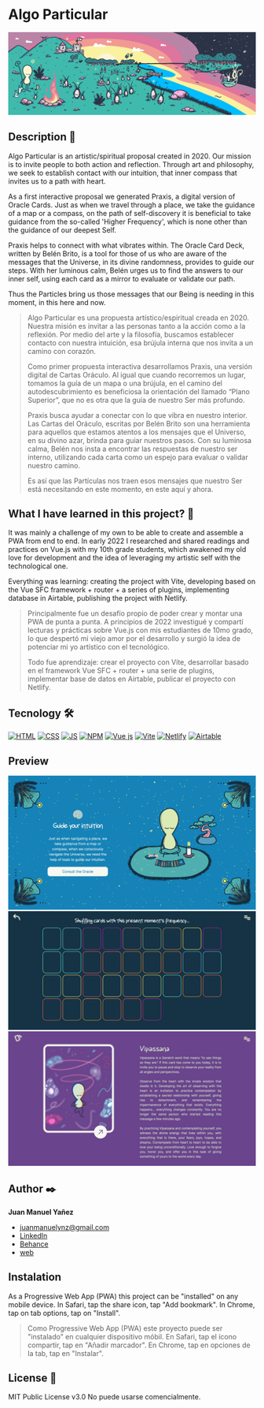 # Algo Particular
[![Imagen del proyecto](https://github.com/algoparticular/praxis/blob/main/public/pub/Muralito.jpg)](https://algoparticular.com)

## Description 📑
Algo Particular is an artistic/spiritual proposal created in 2020.
Our mission is to invite people to both action and reflection. Through art and philosophy, we seek to establish contact with our intuition, that inner compass that invites us to a path with heart.

As a first interactive proposal we generated Praxis, a digital version of Oracle Cards.
Just as when we travel through a place, we take the guidance of a map or a compass, on the path of self-discovery it is beneficial to take guidance from the so-called 'Higher Frequency', which is none other than the guidance of our deepest Self.

Praxis helps to connect with what vibrates within. The Oracle Card Deck, written by Belén Brito, is a tool for those of us who are aware of the messages that the Universe, in its divine randomness, provides to guide our steps. With her luminous calm, Belén urges us to find the answers to our inner self, using each card as a mirror to evaluate or validate our path. 

Thus the Particles bring us those messages that our Being is needing in this moment, in this here and now.

> Algo Particular es una propuesta artístico/espiritual creada en 2020.
> Nuestra misión es invitar a las personas tanto a la acción como a la reflexión. Por medio del arte y la filosofía, buscamos establecer contacto con nuestra intuición, esa brújula interna que nos invita a un camino con corazón.
>
> Como primer propuesta interactiva desarrollamos Praxis, una versión digital de Cartas Oráculo.
Al igual que cuando recorremos un lugar, tomamos la guía de un mapa o una brújula, en el camino del autodescubrimiento es beneficiosa la orientación del llamado “Plano Superior”, que no es otra que la guía de nuestro Ser más profundo.
>
>Praxis busca ayudar a conectar con lo que vibra en nuestro interior. Las Cartas del Oráculo, escritas por Belén Brito son una herramienta para aquellos que estamos atentos a los mensajes que el Universo, en su divino azar, brinda para guiar nuestros pasos. Con su luminosa calma, Belén nos insta a encontrar las respuestas de nuestro ser interno, utilizando cada carta como un espejo para evaluar o validar nuestro camino. 
>
>Es así que las Partículas nos traen esos mensajes que nuestro Ser está necesitando en este momento, en este aquí y ahora.


## What I have learned in this project? 🌲 
It was mainly a challenge of my own to be able to create and assemble a PWA from end to end. In early 2022 I researched and shared readings and practices on Vue.js with my 10th grade students, which awakened my old love for development and the idea of leveraging my artistic self with the technological one.

Everything was learning: creating the project with Vite, developing based on the Vue SFC framework + router + a series of plugins, implementing database in Airtable, publishing the project with Netlify. 

>Principalmente fue un desafío propio de poder crear y montar una PWA de punta a punta. A principios de 2022 investigué y compartí lecturas y prácticas sobre Vue.js con mis estudiantes de 10mo grado, lo que despertó mi viejo amor por el desarrollo y surgió la idea de potenciar mi yo artístico con el tecnológico.
>
>Todo fue aprendizaje: crear el proyecto con Vite, desarrollar basado en el framework Vue SFC + router + una serie de plugins, implementar base de datos en Airtable, publicar el proyecto con Netlify. 


## Tecnology 🛠
<!-- Iconos sacados de: https://github.com/hendrasob/badges/blob/master/README.md y https://github.com/alexandresanlim/Badges4-README.md-Profile -->
[![HTML](https://img.shields.io/badge/HTML5-E34F26?style=for-the-badge&logo=html5&logoColor=white)](https://es.wikipedia.org/wiki/HTML5)
[![CSS](https://img.shields.io/badge/CSS3-1572B6?style=for-the-badge&logo=css3&logoColor=white)](https://es.wikipedia.org/wiki/CSS)
[![JS](https://img.shields.io/badge/JavaScript-F7DF1E?style=for-the-badge&logo=javascript&logoColor=black)](https://es.wikipedia.org/wiki/JavaScript)
[![NPM](https://img.shields.io/badge/npm-CB3837?style=for-the-badge&logo=npm&logoColor=white)](https://npmjs.com)
[![Vue js](https://img.shields.io/badge/Vue.js-35495E?style=for-the-badge&logo=vuedotjs&logoColor=4FC08D)](https://vuejs.org)
[![Vite](https://img.shields.io/badge/Vite-B73BFE?style=for-the-badge&logo=vite&logoColor=FFD62E)](https://vitejs.dev)
[![Netlify](https://img.shields.io/badge/Netlify-00C7B7?style=for-the-badge&logo=netlify&logoColor=white)](https://netlify.com)
[![Airtable](https://img.shields.io/badge/Airtable-18BFFF?style=for-the-badge&logo=Airtable&logoColor=white)](https://airtable.com)



## Preview
![Captura del proyecto](https://github.com/algoparticular/praxis/blob/main/public/pub/screen1.jpg)
![Captura del proyecto](https://github.com/algoparticular/praxis/blob/main/public/pub/screen2.jpg)
![Captura del proyecto](https://github.com/algoparticular/praxis/blob/main/public/pub/screen3.jpg)



## Author ✒️
**Juan Manuel Yañez**

* [juanmanuelynz@gmail.com](juanmanuelynz@gmail.com)
* [LinkedIn](https://www.linkedin.com/in/juanmanuelynz/)
* [Behance](https://www.behance.net/juanmanuelynz)
* [web](https://juanmanuelynz.com/)



## Instalation
As a Progressive Web App (PWA) this project can be "installed" on any mobile device. 
In Safari, tap the share icon, tap "Add bookmark". In Chrome, tap on tab options, tap on "Install".

>Como Progressive Web App (PWA) este proyecto puede ser "instalado" en cualquier dispositivo móbil. 
>En Safari, tap el ícono compartir, tap en "Añadir marcador". En Chrome, tap en opciones de la tab, tap en "Instalar".  
  
  
## License 📄
MIT Public License v3.0
No puede usarse comencialmente.
